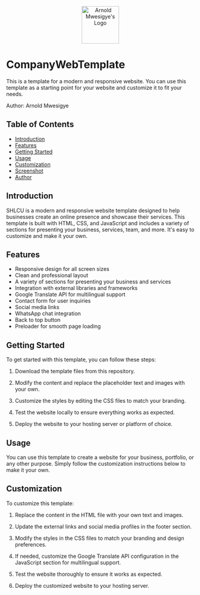 <div align="center">
  <img src="https://res.cloudinary.com/murste/image/upload/v1698907632/stevolve_x8ioeu.png" alt="Arnold Mwesigye's Logo" width="100" />
</div>

# CompanyWebTemplate
This is a template for a modern and responsive website. You can use this template as a starting point for your website and customize it to fit your needs.

Author: Arnold Mwesigye

## Table of Contents
- [Introduction](#introduction)
- [Features](#features)
- [Getting Started](#getting-started)
- [Usage](#usage)
- [Customization](#customization)
- [Screenshot](#screenshot)
- [Author](#auhor)

## Introduction

SHLCU is a modern and responsive website template designed to help businesses create an online presence and showcase their services. This template is built with HTML, CSS, and JavaScript and includes a variety of sections for presenting your business, services, team, and more. It's easy to customize and make it your own.

## Features

- Responsive design for all screen sizes
- Clean and professional layout
- A variety of sections for presenting your business and services
- Integration with external libraries and frameworks
- Google Translate API for multilingual support
- Contact form for user inquiries
- Social media links
- WhatsApp chat integration
- Back to top button
- Preloader for smooth page loading

## Getting Started

To get started with this template, you can follow these steps:

1. Download the template files from this repository.

2. Modify the content and replace the placeholder text and images with your own.

3. Customize the styles by editing the CSS files to match your branding.

4. Test the website locally to ensure everything works as expected.

5. Deploy the website to your hosting server or platform of choice.

## Usage

You can use this template to create a website for your business, portfolio, or any other purpose. Simply follow the customization instructions below to make it your own.

## Customization

To customize this template:

1. Replace the content in the HTML file with your own text and images.

2. Update the external links and social media profiles in the footer section.

3. Modify the styles in the CSS files to match your branding and design preferences.

4. If needed, customize the Google Translate API configuration in the JavaScript section for multilingual support.

5. Test the website thoroughly to ensure it works as expected.

6. Deploy the customized website to your hosting server.


